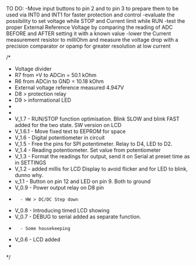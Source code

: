 TO DO:
-Move input buttons to pin 2 and to pin 3 to prepare them to be used via INT0 and INT1 for faster protection and control
-evaluate the possibility to set voltage while STOP and Current limit while RUN
-test the proper External Reference Voltage by comparing the reading of ADC BEFORE and AFTER setting it with a known value
-lower the Current measurement resistor to milliOhm and measure the voltage drop with a precision comparator or opamp for greater resolution at low current

/*
 * Voltage divider
 * R7 from +V to ADCin = 50.1 kOhm
 * R6 from ADCin to GND = 10.18 kOhm
 * External voltage reference measured 4.947V 
 * D8 > protection relay
 * D9 > informational LED
 * 
 *
 * V_1.7 - RUN/STOP function optimisation. Blink SLOW and blink FAST added for the two state. SW version on LCD
 * V_1.6.1 - Move fixed text to EEPROM for space
 * V_1.6 - Digital potentiometer in circuit
 * V_1.5 - Free the pins for SPI potentimeter. Relay to D4, LED to D2.
 * V_1.4 - Reading potentiometer. Set value from potentiometer
 * V_1.3 - Format the readings for output, send it on Serial at preset time as in SETTINGS
 * V_1.2 - added millis for LCD Display to avoid flicker and for LED to blink, dunno why.
 * v_1.1 - Button on pin 12 and LED on pin 9. Both to ground
 * V_0.9 - Power output relay on D8 pin
 *       - HW > DC/DC Step down
 * V_0.8 - Introducing timed LCD showing
 * V_0.7 - DEBUG to serial added as separate function.
 *       - Some housekeeping
 * V_0.6 - LCD added
 * 
 */
